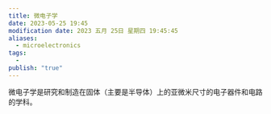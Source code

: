 ```yaml
---
title: 微电子学
date: 2023-05-25 19:45
modification date: 2023 五月 25日 星期四 19:45:45
aliases:
  - microelectronics
tags:
  - 
publish: "true"
---
```


微电子学是研究和制造在固体（主要是半导体）上的亚微米尺寸的电子器件和电路的学科。
